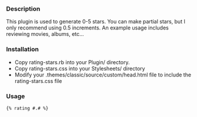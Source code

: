 ### Description ###
This plugin is used to generate 0-5 stars. You can make partial stars, but I only recommend using 0.5 increments. An example usage includes reviewing movies, albums, etc...

### Installation ###
* Copy rating-stars.rb into your Plugin/ directory.
* Copy rating-stars.css into your Stylesheets/ directory
* Modify your .themes/classic/source/custom/head.html file to include the rating-stars.css file

### Usage ###
    {% rating #.# %}